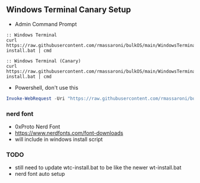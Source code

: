 ## Windows Terminal Canary Setup


- Admin Command Prompt
```Command Prompt
:: Windows Terminal
curl https://raw.githubusercontent.com/rmassaroni/bulkOS/main/WindowsTerminalCanary/wt-install.bat | cmd

:: Windows Terminal (Canary)
curl https://raw.githubusercontent.com/rmassaroni/bulkOS/main/WindowsTerminalCanary/wtc-install.bat | cmd
```

- Powershell, don't use this
```Powershell
Invoke-WebRequest -Uri "https://raw.githubusercontent.com/rmassaroni/bulkOS/arm/WindowsTerminalCanary/install.bat" | Invoke-Expression
```


### nerd font
- 0xProto Nerd Font
- https://www.nerdfonts.com/font-downloads
- will include in windows install script


### TODO
- still need to update wtc-install.bat to be like the newer wt-install.bat
- nerd font auto setup
